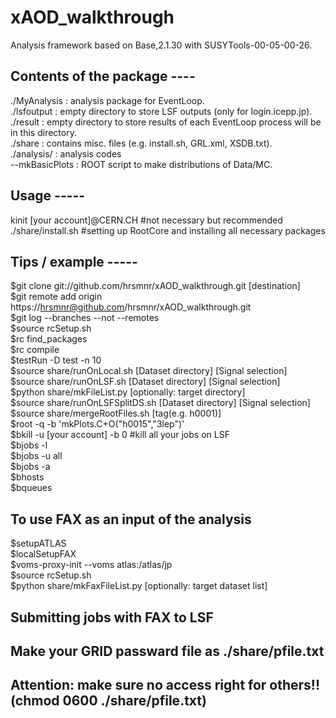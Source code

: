 # xAOD_walkthrough
Analysis framework based on Base,2.1.30 with SUSYTools-00-05-00-26.

## Contents of the package ----
./MyAnalysis : analysis package for EventLoop.  
./lsfoutput  : empty directory to store LSF outputs (only for login.icepp.jp).  
./result     : empty directory to store results of each EventLoop process will be in this directory.  
./share      : contains misc. files (e.g. install.sh, GRL.xml, XSDB.txt).  
./analysis/  : analysis codes  
  --mkBasicPlots : ROOT script to make distributions of Data/MC.  

## Usage -----
kinit [your account]@CERN.CH #not necessary but recommended  
./share/install.sh #setting up RootCore and installing all necessary packages  

## Tips / example -----
$git clone git://github.com/hrsmnr/xAOD_walkthrough.git [destination]  
$git remote add origin https://hrsmnr@github.com/hrsmnr/xAOD_walkthrough.git  
$git log --branches --not --remotes  
$source rcSetup.sh  
$rc find_packages  
$rc compile  
$testRun -D test -n 10  
$source share/runOnLocal.sh [Dataset directory] [Signal selection]  
$source share/runOnLSF.sh [Dataset directory] [Signal selection]  
$python share/mkFileList.py [optionally: target directory]  
$source share/runOnLSFSplitDS.sh [Dataset directory] [Signal selection]  
$source share/mergeRootFiles.sh [tag(e.g. h0001)]  
$root -q -b 'mkPlots.C+O("h0015","3lep")'  
$bkill -u [your account] -b 0 #kill all your jobs on LSF  
$bjobs -l  
$bjobs -u all  
$bjobs -a  
$bhosts  
$bqueues  

## To use FAX as an input of the analysis  
$setupATLAS  
$localSetupFAX  
$voms-proxy-init --voms atlas:/atlas/jp  
$source rcSetup.sh  
$python share/mkFaxFileList.py [optionally: target dataset list]  
## Submitting jobs with FAX to LSF  
## Make your GRID passward file as ./share/pfile.txt
## Attention: make sure no access right for others!! (chmod 0600 ./share/pfile.txt)
